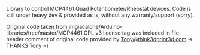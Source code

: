 Library to control MCP4461 Quad Potentiometer/Rheostat devices.
Code is still under heavy dev & provided as is, without any warranty/support (sorry).

Original code taken from jmgiacalone/Arduino-libraries/tree/master/MCP4461
GPL v3 license tag was included in file header comment of original code provided by Tony@think3dprint3d.com -> THANKS Tony =)
